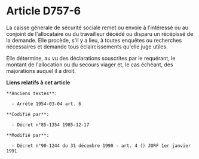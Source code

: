 # Article D757-6

La caisse générale de sécurité sociale remet ou envoie à l'intéressé ou au conjoint de l'allocataire ou du travailleur décédé
ou disparu un récépissé de la demande. Elle procède, s'il y a lieu, à toutes enquêtes ou recherches nécessaires et demande
tous éclaircissements qu'elle juge utiles. 

Elle détermine, au vu des déclarations souscrites par le requérant, le montant de l'allocation ou du secours viager et, le
cas échéant, des majorations auquel il a droit.

**Liens relatifs à cet article**

	**Anciens textes**:

	  - Arrêté 1954-03-04 art. 6

	**Codifié par**:

	  - Décret n°85-1354 1985-12-17

	**Modifié par**:

	  - Décret n°90-1244 du 31 décembre 1990 - art. 4 () JORF 1er janvier 1991
